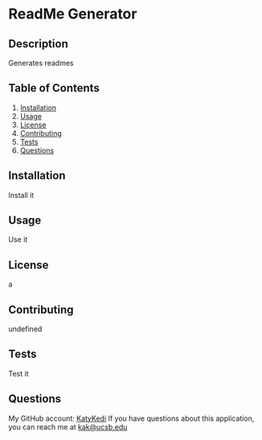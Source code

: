 
  # ReadMe Generator

  ## Description
  Generates readmes

  ## Table of Contents
  1. [Installation](./##Installation)
  2. [Usage](./##Usage)
  3. [License](./##License)
  4. [Contributing](./##Contributing)
  5. [Tests](./##Tests)
  6. [Questions](./##Questions)

  ## Installation
  Install it

  ## Usage
  Use it

  ## License
  a

  ## Contributing
  undefined

  ## Tests
  Test it

  ## Questions
  My GitHub account: [KatyKedi](https://github.com/KatyKedi)
  If you have questions about this application, you can reach me at kak@ucsb.edu
